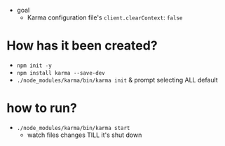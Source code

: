 * goal
  * Karma configuration file's `client.clearContext`: `false`

# How has it been created?
* `npm init -y`
* `npm install karma --save-dev`
* `./node_modules/karma/bin/karma init` & prompt selecting ALL default

# how to run?
* `./node_modules/karma/bin/karma start`
  * watch files changes TILL it's shut down
